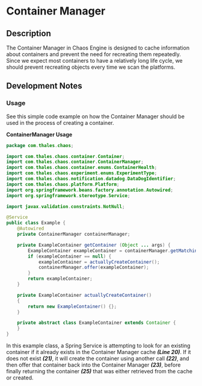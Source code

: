 # Container Manager

## Description

The Container Manager in Chaos Engine is designed to cache information about containers and prevent the need for recreating them repeatedly. Since we expect most containers to have a relatively long life cycle, we should prevent recreating objects every time we scan the platforms.

## Development Notes

### Usage

See this simple code example on how the Container Manager should be used in the process of creating a container.

**ContainerManager Usage**

```java
package com.thales.chaos;

import com.thales.chaos.container.Container;
import com.thales.chaos.container.ContainerManager;
import com.thales.chaos.container.enums.ContainerHealth;
import com.thales.chaos.experiment.enums.ExperimentType;
import com.thales.chaos.notification.datadog.DataDogIdentifier;
import com.thales.chaos.platform.Platform;
import org.springframework.beans.factory.annotation.Autowired;
import org.springframework.stereotype.Service;

import javax.validation.constraints.NotNull;

@Service
public class Example {
    @Autowired
    private ContainerManager containerManager;

    private ExampleContainer getContainer (Object ... args) {
        ExampleContainer exampleContainer = containerManager.getMatchingContainer(ExampleContainer.class, args.getIdentifier());
        if (exampleContainer == null) {
            exampleContainer = actuallyCreateContainer();
            containerManager.offer(exampleContainer);
        }
        return exampleContainer;
    }

    private ExampleContainer actuallyCreateContainer()
    {
        return new ExampleContainer() {};
    }

    private abstract class ExampleContainer extends Container {
    }
}
```

In this example class, a Spring Service is attempting to look for an existing container if it already exists in the Container Manager cache ***(Line 20)***. If it does not exist ***(21)***, it will create the container using another call ***(22)***, and then offer that container back into the Container Manager ***(23)***, before finally returning the container ***(25)*** that was either retrieved from the cache or created.

